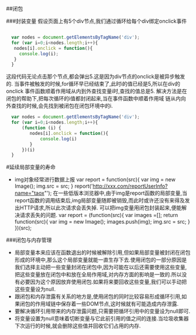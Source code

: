 ##闭包

###封装变量
假设页面上有5个div节点,我们通过循环给每个div绑定onclick事件
```javascript

  var nodes = document.getElementsByTagName('div');
  for (var i=0;i<nodes.length;i++){
   nodes[i].onclick = function(){
     console.log(i);
   }
  }

```
这段代码无论点击那个节点,都会弹出5.这是因为div节点的onclick是被异步触发的.
当事件被触发的时候,for循环早已经结束了,此时i的值已经是5,所以在div的onclick
事件函数顺着作用域从内到外查找变量i时,查找的值总是5.
解决方法是在闭包的帮助下,把每次循环的i值都封闭起来,当在事件函数中顺着作用域
链从内向外查找的时候,会先找到被闭包在闭包环境中的i.
```javascript
  var nodes = document.getElementsByTagName('div');
  for (var i=0;i<nodes.length;i++){
      (function (i) {
         nodes[i].onclick = function(){
             console.log(i)
         }
      })(i)
  }
```

#延续局部变量的寿命
- img对象经常进行数据上报
var report = function(src){
  var img = new Image();
  img.src = src;
}
report('http://xxx.com/reportUserInfo?name="taox"');
在一些低版本浏览器中,由于img是report函数的局部变量,当report函数的调用结束后,img局部变量随即被销毁,而此时或许还没有来得及发出HTTP请求,所以此次请求会丢失掉.
可以把img变量用闭包封装起来,便能解决请求丢失的问题.
var report = (function(src){
  var images =[];
  return function(src){
    var img =  new Image();
    images.push(img);
    img.src = src;
  }
})(src);

###闭包与内存管理
- 局部变量本来应该在函数退出的时候被解除引用,但如果局部变量被封闭在闭包形成的环境中,那么这个局部变量就能一直生存下去.使用闭包的一部分原因是我们选择主动把一些变量封闭在闭包中,因为可能在以后还需要使用这些变量,把这些变量放在闭包中和放在全局作用域,对内存方面的影响是一致的.所以没有必要因为这个原因放弃使用闭包.如果将来要回收这些变量,我们可以手动把这些变量设为null.
- 跟闭包和内存泄露有关系的地方是,使用闭包的同时比较容易形成循环引用,如果闭包的作用域链中保存着一些DOM节点,这时候就有可能造成内存泄露.
- 要解决循环引用带来的内存泄露问题,只需要把循环引用中的变量设为null即可.
- 将变量设置为null意味着切断变量与它此前引用的值之间的连接.当垃圾收集器下次运行的时候,就会删除这些值并回收它们占用的内存.